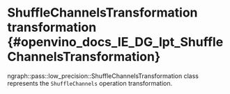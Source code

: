 # ShuffleChannelsTransformation transformation {#openvino_docs_IE_DG_lpt_ShuffleChannelsTransformation}

ngraph::pass::low_precision::ShuffleChannelsTransformation class represents the `ShuffleChannels` operation transformation.
